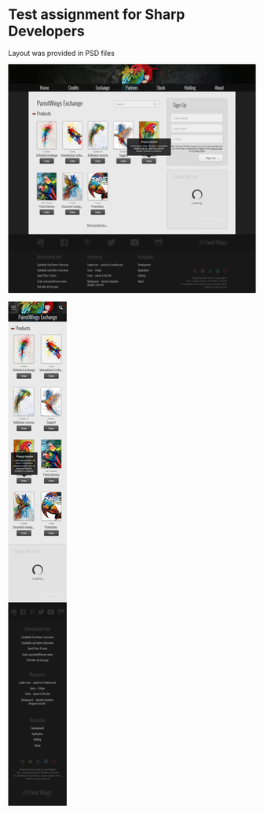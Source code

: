 # Test assignment for Sharp Developers

Layout was provided in PSD files

![Design](https://github.com/mrushkova/sharpdev/blob/master/img/parrotWings.png)

![Design](https://github.com/mrushkova/sharpdev/blob/master/img/parrotWings-320px.png)
